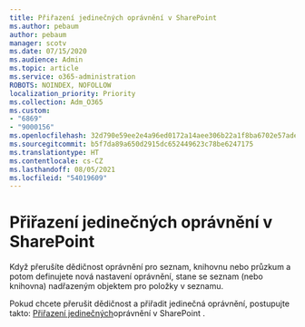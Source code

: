 ```yaml
---
title: Přiřazení jedinečných oprávnění v SharePoint
ms.author: pebaum
author: pebaum
manager: scotv
ms.date: 07/15/2020
ms.audience: Admin
ms.topic: article
ms.service: o365-administration
ROBOTS: NOINDEX, NOFOLLOW
localization_priority: Priority
ms.collection: Adm_O365
ms.custom:
- "6869"
- "9000156"
ms.openlocfilehash: 32d790e59ee2e4a96ed0172a14aee306b22a1f8ba6702e57ade5357a69b46803
ms.sourcegitcommit: b5f7da89a650d2915dc652449623c78be6247175
ms.translationtype: HT
ms.contentlocale: cs-CZ
ms.lasthandoff: 08/05/2021
ms.locfileid: "54019609"
---
```

# <a name="assign-unique-permissions-in-sharepoint"></a>Přiřazení jedinečných oprávnění v SharePoint

Když přerušíte dědičnost oprávnění pro seznam, knihovnu nebo průzkum a potom definujete nová nastavení oprávnění, stane se seznam (nebo knihovna) nadřazeným objektem pro položky v seznamu.  

Pokud chcete přerušit dědičnost a přiřadit jedinečná oprávnění, postupujte takto: [Přiřazení jedinečných](https://support.microsoft.com/office/customize-permissions-for-a-sharepoint-list-or-library-02d770f3-59eb-4910-a608-5f84cc297782#bkmk_break)oprávnění v SharePoint .
